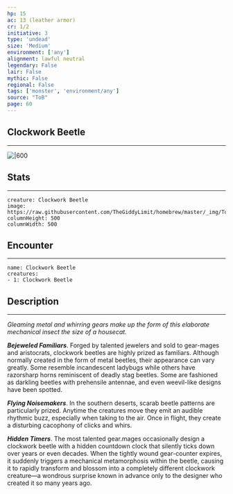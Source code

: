 ```yaml
---
hp: 15
ac: 13 (leather armor)
cr: 1/2
initiative: 3
type: 'undead'    
size: 'Medium'
environment: ['any']
alignment: lawful neutral
legendary: False
lair: False
mythic: False
regional: False
tags: ['monster', 'environment/any']
source: "ToB"
page: 60
---
```


## Clockwork Beetle
---

![|600](https://raw.githubusercontent.com/TheGiddyLimit/homebrew/master/_img/ToB/Clockwork%20Beetle.webp)

## Stats
---

```statblock
creature: Clockwork Beetle
image: https://raw.githubusercontent.com/TheGiddyLimit/homebrew/master/_img/ToB/token/Clockwork%20Beetle.png
columnHeight: 500
columnWidth: 500
```

## Encounter
---

```encounter-table
name: Clockwork Beetle
creatures:
- 1: Clockwork Beetle
```

## Description
---
_Gleaming metal and whirring gears make up the form of this elaborate mechanical insect the size of a housecat._

**_Bejeweled Familiars_**. Forged by talented jewelers and sold to gear-mages and aristocrats, clockwork beetles are highly prized as familiars. Although normally created in the form of metal beetles, their appearance can vary greatly. Some resemble incandescent ladybugs while others have razorsharp horns reminiscent of deadly stag beetles. Some are fashioned as darkling beetles with prehensile antennae, and even weevil-like designs have been spotted.

**_Flying Noisemakers_**. In the southern deserts, scarab beetle patterns are particularly prized. Anytime the creatures move they emit an audible rhythmic buzz, especially when taking to the air. Once in flight, they create a disturbing cacophony of clicks and whirs.

**_Hidden Timers_**. The most talented gear.mages occasionally design a clockwork beetle with a hidden countdown clock that silently ticks down over years or even decades. When the tightly wound gear-counter expires, it suddenly triggers a mechanical metamorphosis within the beetle, causing it to rapidly transform and blossom into a completely different clockwork creature—a wondrous surprise known in advance only to the designer who created it so many years ago.







